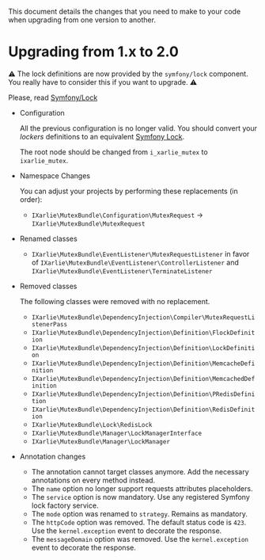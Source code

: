 This document details the changes that you need to make to your code when upgrading from one version to another.

Upgrading from 1.x to 2.0
=========================

:warning: The lock definitions are now provided by the `symfony/lock` component. You really have to consider this if you
want to upgrade. :warning:

Please, read [Symfony/Lock](https://symfony.com/doc/current/components/lock.html)


- Configuration

    All the previous configuration is no longer valid. You should convert your _lockers_ definitions to an equivalent
 [Symfony Lock](https://symfony.com/doc/current/components/lock.html#available-stores).

    The root node should be changed from `i_xarlie_mutex` to `ixarlie_mutex`.


- Namespace Changes

    You can adjust your projects by performing these replacements (in order):

    - `IXarlie\MutexBundle\Configuration\MutexRequest` -> `IXarlie\MutexBundle\MutexRequest`


- Renamed classes

    - `IXarlie\MutexBundle\EventListener\MutexRequestListener` in favor of
      `IXarlie\MutexBundle\EventListener\ControllerListener` and `IXarlie\MutexBundle\EventListener\TerminateListener`


- Removed classes

    The following classes were removed with no replacement.

    - `IXarlie\MutexBundle\DependencyInjection\Compiler\MutexRequestListenerPass`
    - `IXarlie\MutexBundle\DependencyInjection\Definition\FlockDefinition`
    - `IXarlie\MutexBundle\DependencyInjection\Definition\LockDefinition`
    - `IXarlie\MutexBundle\DependencyInjection\Definition\MemcacheDefinition`
    - `IXarlie\MutexBundle\DependencyInjection\Definition\MemcachedDefinition`
    - `IXarlie\MutexBundle\DependencyInjection\Definition\PRedisDefinition`
    - `IXarlie\MutexBundle\DependencyInjection\Definition\RedisDefinition`
    - `IXarlie\MutexBundle\Lock\RedisLock`
    - `IXarlie\MutexBundle\Manager\LockManagerInterface`
    - `IXarlie\MutexBundle\Manager\LockManager`


- Annotation changes

    - The annotation cannot target classes anymore. Add the necessary annotations on every method instead.
    - The `name` option no longer support requests attributes placeholders.
    - The `service` option is now mandatory. Use any registered Symfony lock factory service.
    - The `mode` option was renamed to `strategy`. Remains as mandatory.
    - The `httpCode` option was removed. The default status code is `423`. Use the `kernel.exception` event to decorate
      the response.
    - The `messageDomain` option was removed. Use the `kernel.exception` event to decorate the response.
